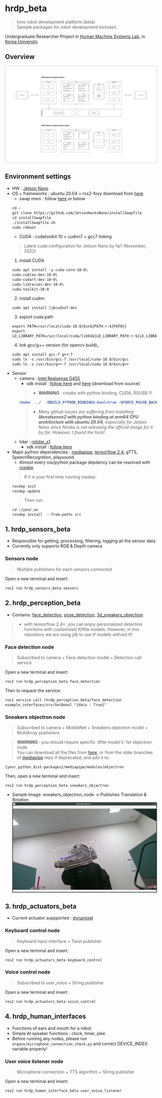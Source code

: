 # **hrdp_beta**
> hms robot development platform (beta)  
Sample packages for robot development kickstart.

Undergraduate Researcher Project in [Human Machine Systems Lab.](https://faculty.korea.ac.kr/kufaculty/drsspark/index.do) in [Korea University](https://www.korea.edu/)

## **Overview**
![hrdp vs hrdp_beta](https://github.com/skykongkong8/hrdp_beta/blob/main/res/HRDP_compare_blockdiagram.drawio.png)
## Environment settings
* HW : [Jetson Nano](https://developer.nvidia.com/embedded/jetson-nano-developer-kit)
* OS + frameworks : ubuntu 20.04 + ros2-foxy download from [here](https://omorobot.com/docs/ros2-%EC%84%A4%EC%B9%98%ED%95%98%EA%B8%B0-jetson-nano/)
  * swap mem : follow [here](https://github.com/JetsonHacksNano/installSwapfile) or below
  ```git
  cd ~
  git clone https://github.com/JetsonHacksNano/installSwapfile
  cd installSwapfile
  ./installSwapfile.sh
  sudo reboot
  ```
  * CUDA : cudatoolkit 10 + cudnn7 + gcc7 linking
  > Latest cuda configuration for Jetson Nano by far! (November, 2022)
  1. install CUDA
  ```
  sudo apt install -y cuda-core-10-0\
  cuda-cublas-dev-10-0\
  cuda-cudart-dev-10-0\
  cuda-libraries-dev-10-0\
  cuda-toolkit-10-0
  ```
  2. install cudnn
  ```
  sudo apt install libcudnn7-dev
  ```
  3. export cuda path
  ```
  export PATH=/usr/local/cuda-10.0/bin${PATH:+:${PATH}}
  export LD_LIBRARY_PATH=/usr/local/cuda/lib64${LD_LIBRARY_PATH:+:${LD_LIBRARY_PATH}}
  ```
  4. link gcc/g++ version (for opencv build)_
  ```
  sudo apt install gcc-7 g++-7
  sudo ln -s /usr/bin/gcc-7 /usr/local/cuda-10.0/bin/gcc
  sudo ln -s /usr/bin/g++-7 /usr/local/cuda-10.0/bin/g++
  ```
* Sensor
  * camera : [Intel Realsense D455](https://www.intelrealsense.com/depth-camera-d455/)
    * sdk install : [follow here](https://github.com/IntelRealSense/librealsense/tree/development/wrappers/python
) and [here](https://jstar0525.tistory.com/97) (download from source)
    > * **WARNING** : cmake with python binding, CUDA, RSUSB !!!  
    ```cmake
    cmake  ../  -DBUILD_PYTHON_BINDINGS:bool=true -DFORCE_RSUSB_BACKEND=true -DBUILD_WITH_CUDA=true
    ```
    > *  *Many github issues are suffering from installing **librealsense2 with python binding at arm64 CPU architecture with ubuntu 20.04**, especially for Jetson Nano since Nvidia is not releasing the official image for it by far. However, I found the trick!*
  * lidar : [rplidar_s1](https://www.slamtec.com/en/Lidar/S1)
    * sdk install : [follow here](https://github.com/CreedyNZ/rplidar_ros2)
* Major python dependencies : [mediapipe](https://google.github.io/mediapipe/getting_started/python.html), [tensorflow 2.4](https://www.tensorflow.org/install/source?hl=ko), gTTS, SpeechRecognition, playsound
  * Almost every ros/python package depdency can be resolved with [rosdep](https://docs.ros.org/en/foxy/Tutorials/Intermediate/Rosdep.html)
  > If it is your first time running rosdep:
  ```ros
  rosdep init
  rosdep update
  ```
  > Then run:
  ```ros
  cd ~/your_ws
  rosdep install  --from-paths src 
  ```

## 1. hrdp_sensors_beta
* Responsible for getting, processing, filtering, logging all the sensor data   
*  Currently only supports RGB & Depth camera    
   
### Sensors node
> Multiple publishers for each sensors connected 

Open a new terminal and insert:  
``` terminal
ros2 run hrdp_sensors_beta sensors
```
  
## 2. hrdp_perception_beta
* Contains: [face_detection](https://github.com/skykongkong8/hrdp_beta/blob/main/src/hrdp_perception_beta/hrdp_perception_beta/vision/face_detection.py), [pose_detection](https://github.com/skykongkong8/hrdp_beta/blob/main/src/hrdp_perception_beta/hrdp_perception_beta/vision/sample_scripts/sample_body_pose_detection.py), [3d_sneakers_objectron](https://github.com/skykongkong8/hrdp_beta/blob/main/src/hrdp_perception_beta/hrdp_perception_beta/vision/shoe_3d_detection.py)
> * with tensorflow 2.4+, you can enjoy personalized detection functions with customized tf/tflie models. However, in this repository we are using jdk to use tf models without tf!  

### Face detection node
> Subscribed to camera +  Face detection model  + Detection call service

Open a new terminal and insert:
```ros
ros2 run hrdp_perception_beta face_detection
```
Then to request the service:
```ros
ros2 service call /hrdp_perception_beta/face_detection example_interfaces/srv/SetBoool "{data : True}"
```

### Sneakers objectron node
> Subscribed to camera + MobileNet + Sneakers objectron model + MultiArray publishers  

> **WARNING** : you should require specific .tflite model's' for objectron node.  
You can download all the files from [here](https://github.com/google/mediapipe/tree/v0.8.10.1/mediapipe/modules/objectron), or from the older branches of [mediapipe](https://github.com/google/mediapipe) repo if deprecated, and add it to: 
```
{your_python_dist-packages}/mediapipe/modules/objectron
```
Then, open a new terminal and insert:
```ros
ros2 run hrdp_perception_beta sneakers_objectron
```
* Sample Image: sneakers_objectron_node -> Publishes Translation & Rotation  
![3D Sneakers OObjectron](https://github.com/skykongkong8/hrdp_beta/blob/main/res/sneakers_objectron.png)  

## 3. hrdp_actuators_beta 
* Current actuator suppported : [dynamixel](http://www.dynamixel.com/)
### Keyboard control node
> Keyboard input interface + Twist publisher  

Open a new terminal and insert:
```ros
ros2 run hrdp_actuators_beta keyboard_control
```
### Voice control node
> Subscribed to user_voice + String publisher

Open a new terminal and insert:
```ros
ros2 run hrdp_actuators_beta voice_control
```

## 4. hrdp_human_interfaces
* Functions of ears and mouth for a robot.  
* Simple AI speaker functions : clock, timer, joke  
* Before running any nodes, please run `organs/microphone_connection_check.py` and correct DEVICE_INDEX variable properly!

### User voice listener node
> Microphone connection + TTS algorithm + String publisher  

Open a new terminal and insert:
```ros
ros2 run hrdp_human_interface_beta user_voice_listener
```
